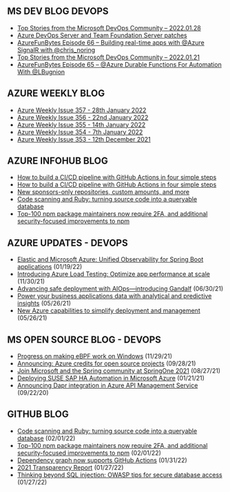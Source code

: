 ## MS DEV BLOG DEVOPS 

<!-- DEVBLOGDEVOPS:START -->
- [Top Stories from the Microsoft DevOps Community – 2022.01.28](https://devblogs.microsoft.com/devops/top-stories-from-the-microsoft-devops-community-2022-01-28/)
- [Azure DevOps Server and Team Foundation Server patches](https://devblogs.microsoft.com/devops/azure-devops-server-and-team-foundation-server-patches/)
- [AzureFunBytes Episode 66 – Building real-time apps with @Azure SignalR with @chris_noring](https://devblogs.microsoft.com/devops/azurefunbytes-episode-66-building-real-time-apps-with-azure-signalr-with-chris_noring/)
- [Top Stories from the Microsoft DevOps Community – 2022.01.21](https://devblogs.microsoft.com/devops/top-stories-from-the-microsoft-devops-community-2022-01-21/)
- [AzureFunBytes Episode 65 – @Azure Durable Functions For Automation With @LBugnion](https://devblogs.microsoft.com/devops/azurefunbytes-episode-65-azure-durable-functions-for-automation-with-lbugnion/)
<!-- DEVBLOGDEVOPS:END -->


## AZURE WEEKLY BLOG

<!-- AZUREWEEKLY:START -->
- [Azure Weekly Issue 357 - 28th January 2022](https://azureweekly.info/issue-357.html)
- [Azure Weekly Issue 356 - 22nd January 2022](https://azureweekly.info/issue-356.html)
- [Azure Weekly Issue 355 - 14th January 2022](https://azureweekly.info/issue-355.html)
- [Azure Weekly Issue 354 - 7th January 2022](https://azureweekly.info/issue-354.html)
- [Azure Weekly Issue 353 - 12th December 2021](https://azureweekly.info/issue-353.html)
<!-- AZUREWEEKLY:END -->

## AZURE INFOHUB BLOG 

<!-- AZUREINFOHUB:START -->
- [How to build a CI/CD pipeline with GitHub Actions in four simple steps](https://github.blog/2022-02-02-build-ci-cd-pipeline-github-actions-four-steps/)
- [How to build a CI/CD pipeline with GitHub Actions in four simple steps](https://github.blog/2022-02-02-build-ci-cd-pipeline-github-actions-four-steps/)
- [New sponsors-only repositories, custom amounts, and more](https://github.blog/2022-02-02-new-sponsors-only-repositories-custom-amounts-and-more/)
- [Code scanning and Ruby: turning source code into a queryable database](https://github.blog/2022-02-01-code-scanning-and-ruby-turning-source-code-into-a-queryable-database/)
- [Top-100 npm package maintainers now require 2FA, and additional security-focused improvements to npm](https://github.blog/2022-02-01-top-100-npm-package-maintainers-require-2fa-additional-security/)
<!-- AZUREINFOHUB:END -->


## AZURE UPDATES - DEVOPS 

<!-- AZUREUPDATES:START -->

 - [Elastic and Microsoft Azure: Unified Observability for Spring Boot applications](https://azure.microsoft.com/blog/elastic-and-microsoft-azure-unified-observability-for-spring-boot-applications/) (01/19/22)
 - [Introducing Azure Load Testing: Optimize app performance at scale](https://azure.microsoft.com/blog/introducing-azure-load-testing-optimize-app-performance-at-scale/) (11/30/21)
 - [Advancing safe deployment with AIOps—introducing Gandalf](https://azure.microsoft.com/blog/advancing-safe-deployment-with-aiops-introducing-gandalf/) (06/30/21)
 - [Power your business applications data with analytical and predictive insights](https://azure.microsoft.com/blog/power-your-business-applications-data-with-analytical-and-predictive-insights/) (05/26/21)
 - [New Azure capabilities to simplify deployment and management](https://azure.microsoft.com/blog/new-azure-capabilities-to-simplify-deployment-and-management/) (05/26/21)
<!-- AZUREUPDATES:END -->


## MS OPEN SOURCE BLOG - DEVOPS 

<!-- MSOPENSOURCEBLOG:START -->

 - [Progress on making eBPF work on Windows](https://cloudblogs.microsoft.com/opensource/2021/11/29/progress-on-making-ebpf-work-on-windows/) (11/29/21)
 - [Announcing: Azure credits for open source projects](https://cloudblogs.microsoft.com/opensource/2021/09/28/announcing-azure-credits-for-open-source-projects/) (09/28/21)
 - [Join Microsoft and the Spring community at SpringOne 2021](https://cloudblogs.microsoft.com/opensource/2021/08/27/join-microsoft-and-the-spring-community-at-springone-2021/) (08/27/21)
 - [Deploying SUSE SAP HA Automation in Microsoft Azure](https://cloudblogs.microsoft.com/opensource/2021/01/21/deploying-suse-sap-ha-automation-in-microsoft-azure/) (01/21/21)
 - [Announcing Dapr integration in Azure API Management Service](https://cloudblogs.microsoft.com/opensource/2020/09/22/announcing-dapr-integration-azure-api-management-service-apim/) (09/22/20)
<!-- MSOPENSOURCEBLOG:END -->


## GITHUB BLOG


<!-- GITHUB:START -->

 - [Code scanning and Ruby: turning source code into a queryable database](https://github.blog/2022-02-01-code-scanning-and-ruby-turning-source-code-into-a-queryable-database/) (02/01/22)
 - [Top-100 npm package maintainers now require 2FA, and additional security-focused improvements to npm](https://github.blog/2022-02-01-top-100-npm-package-maintainers-require-2fa-additional-security/) (02/01/22)
 - [Dependency graph now supports GitHub Actions](https://github.blog/2022-01-31-dependency-graph-now-supports-github-actions/) (01/31/22)
 - [2021 Transparency Report](https://github.blog/2022-01-27-2021-transparency-report/) (01/27/22)
 - [Thinking beyond SQL injection: OWASP tips for secure database access](https://github.blog/2022-01-27-beyond-sql-injection-owasp-tips-secure-database-access/) (01/27/22)
<!-- GITHUB:END -->
